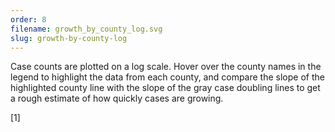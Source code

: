 ```yaml
---
order: 8
filename: growth_by_county_log.svg
slug: growth-by-county-log
---
```


Case counts are plotted on a log scale. Hover over the county names in the legend to highlight the data from each county, and compare the slope of the highlighted county line with the slope of the gray case doubling lines to get a rough estimate of how quickly cases are growing.

[1]
